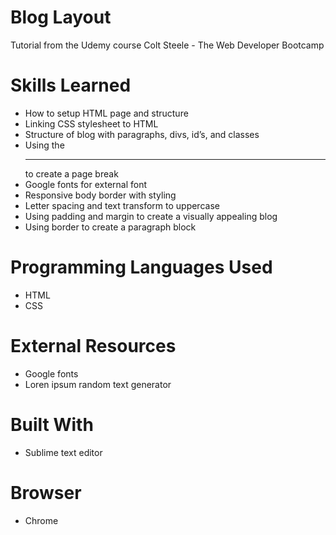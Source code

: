 # Blog Layout
Tutorial from the Udemy course Colt Steele - The Web Developer Bootcamp

# Skills Learned 
- How to setup HTML page and structure
- Linking CSS stylesheet to HTML
- Structure of blog with paragraphs, divs, id’s, and classes
- Using the <hr> to create a page break
- Google fonts for external font
- Responsive body border with styling
- Letter spacing and text transform to uppercase
- Using padding and margin to create a visually appealing blog
- Using border to create a paragraph block

# Programming Languages Used
- HTML
- CSS

# External Resources
- Google fonts
- Loren ipsum random text generator

# Built With
- Sublime text editor

# Browser
- Chrome
